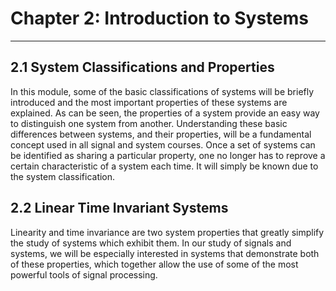# Chapter 2: Introduction to Systems
-----

## 2.1 System Classifications and Properties
In this module, some of the basic classifications of systems will be briefly introduced and the most important properties of these systems are explained. As can be seen, the properties of a system provide an easy way to distinguish one system from another. Understanding these basic differences between systems, and their properties, will be a fundamental concept used in all signal and system courses. Once a set of systems can be identified as sharing a particular property, one no longer has to reprove a certain characteristic of a system each time. It will simply be known due to the system classification.

## 2.2 Linear Time Invariant Systems
Linearity and time invariance are two system properties that greatly simplify the study of systems which exhibit them. In our study of signals and systems, we will be especially interested in systems that demonstrate both of these properties, which together allow the use of some of the most powerful tools of signal processing.
